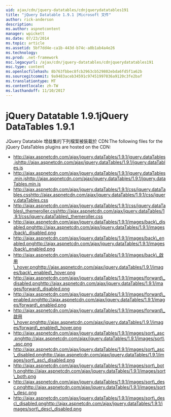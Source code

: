```yaml
---
uid: ajax/cdn/jquery-datatables/cdnjquerydatatables191
title: "jQuery Datatable 1.9.1 |Microsoft 文件"
author: rick-anderson
description: 
ms.author: aspnetcontent
manager: wpickett
ms.date: 07/23/2014
ms.topic: article
ms.assetid: 5bf7dd4e-ca1b-443d-b74c-a8b1ab4a4e26
ms.technology: 
ms.prod: .net-framework
msc.legacyurl: /ajax/cdn/jquery-datatables/cdnjquerydatatables191
msc.type: content
ms.openlocfilehash: 8b763fbbec8fcb2963cb529802ebda6fd5f1a62b
ms.sourcegitcommit: 9a9483aceb34591c97451997036a9120c3fe2baf
ms.translationtype: MT
ms.contentlocale: zh-TW
ms.lasthandoff: 11/10/2017
---
```

<a name="jquery-datatables-191"></a><span data-ttu-id="99b84-102">jQuery Datatable 1.9.1</span><span class="sxs-lookup"><span data-stu-id="99b84-102">jQuery DataTables 1.9.1</span></span>
====================
<span data-ttu-id="99b84-103">JQuery Datatable 增益集的下列檔案被裝載於 CDN:</span><span class="sxs-lookup"><span data-stu-id="99b84-103">The following files for the jQuery DataTables plugins are hosted on the CDN:</span></span>

- <span data-ttu-id="99b84-104">http://ajax.aspnetcdn.com/ajax/jquery.dataTables/1.9.1/jquery.dataTables.js</span><span class="sxs-lookup"><span data-stu-id="99b84-104">http://ajax.aspnetcdn.com/ajax/jquery.dataTables/1.9.1/jquery.dataTables.js</span></span>
- <span data-ttu-id="99b84-105">http://ajax.aspnetcdn.com/ajax/jquery.dataTables/1.9.1/jquery.dataTables.min.js</span><span class="sxs-lookup"><span data-stu-id="99b84-105">http://ajax.aspnetcdn.com/ajax/jquery.dataTables/1.9.1/jquery.dataTables.min.js</span></span>
- <span data-ttu-id="99b84-106">http://ajax.aspnetcdn.com/ajax/jquery.dataTables/1.9.1/css/jquery.dataTables.css</span><span class="sxs-lookup"><span data-stu-id="99b84-106">http://ajax.aspnetcdn.com/ajax/jquery.dataTables/1.9.1/css/jquery.dataTables.css</span></span>
- <span data-ttu-id="99b84-107">http://ajax.aspnetcdn.com/ajax/jquery.dataTables/1.9.1/css/jquery.dataTables\_themeroller.css</span><span class="sxs-lookup"><span data-stu-id="99b84-107">http://ajax.aspnetcdn.com/ajax/jquery.dataTables/1.9.1/css/jquery.dataTables\_themeroller.css</span></span>
- <span data-ttu-id="99b84-108">http://ajax.aspnetcdn.com/ajax/jquery.dataTables/1.9.1/images/back\_disabled.png</span><span class="sxs-lookup"><span data-stu-id="99b84-108">http://ajax.aspnetcdn.com/ajax/jquery.dataTables/1.9.1/images/back\_disabled.png</span></span>
- <span data-ttu-id="99b84-109">http://ajax.aspnetcdn.com/ajax/jquery.dataTables/1.9.1/images/back\_enabled.png</span><span class="sxs-lookup"><span data-stu-id="99b84-109">http://ajax.aspnetcdn.com/ajax/jquery.dataTables/1.9.1/images/back\_enabled.png</span></span>
- <span data-ttu-id="99b84-110">http://ajax.aspnetcdn.com/ajax/jquery.dataTables/1.9.1/images/back\_啟用\_hover.png</span><span class="sxs-lookup"><span data-stu-id="99b84-110">http://ajax.aspnetcdn.com/ajax/jquery.dataTables/1.9.1/images/back\_enabled\_hover.png</span></span>
- <span data-ttu-id="99b84-111">http://ajax.aspnetcdn.com/ajax/jquery.dataTables/1.9.1/images/forward\_disabled.png</span><span class="sxs-lookup"><span data-stu-id="99b84-111">http://ajax.aspnetcdn.com/ajax/jquery.dataTables/1.9.1/images/forward\_disabled.png</span></span>
- <span data-ttu-id="99b84-112">http://ajax.aspnetcdn.com/ajax/jquery.dataTables/1.9.1/images/forward\_enabled.png</span><span class="sxs-lookup"><span data-stu-id="99b84-112">http://ajax.aspnetcdn.com/ajax/jquery.dataTables/1.9.1/images/forward\_enabled.png</span></span>
- <span data-ttu-id="99b84-113">http://ajax.aspnetcdn.com/ajax/jquery.dataTables/1.9.1/images/forward\_啟用\_hover.png</span><span class="sxs-lookup"><span data-stu-id="99b84-113">http://ajax.aspnetcdn.com/ajax/jquery.dataTables/1.9.1/images/forward\_enabled\_hover.png</span></span>
- <span data-ttu-id="99b84-114">http://ajax.aspnetcdn.com/ajax/jquery.dataTables/1.9.1/images/sort\_asc.png</span><span class="sxs-lookup"><span data-stu-id="99b84-114">http://ajax.aspnetcdn.com/ajax/jquery.dataTables/1.9.1/images/sort\_asc.png</span></span>
- <span data-ttu-id="99b84-115">http://ajax.aspnetcdn.com/ajax/jquery.dataTables/1.9.1/images/sort\_asc\_disabled.png</span><span class="sxs-lookup"><span data-stu-id="99b84-115">http://ajax.aspnetcdn.com/ajax/jquery.dataTables/1.9.1/images/sort\_asc\_disabled.png</span></span>
- <span data-ttu-id="99b84-116">http://ajax.aspnetcdn.com/ajax/jquery.dataTables/1.9.1/images/sort\_both.png</span><span class="sxs-lookup"><span data-stu-id="99b84-116">http://ajax.aspnetcdn.com/ajax/jquery.dataTables/1.9.1/images/sort\_both.png</span></span>
- <span data-ttu-id="99b84-117">http://ajax.aspnetcdn.com/ajax/jquery.dataTables/1.9.1/images/sort\_desc.png</span><span class="sxs-lookup"><span data-stu-id="99b84-117">http://ajax.aspnetcdn.com/ajax/jquery.dataTables/1.9.1/images/sort\_desc.png</span></span>
- <span data-ttu-id="99b84-118">http://ajax.aspnetcdn.com/ajax/jquery.dataTables/1.9.1/images/sort\_desc\_disabled.png</span><span class="sxs-lookup"><span data-stu-id="99b84-118">http://ajax.aspnetcdn.com/ajax/jquery.dataTables/1.9.1/images/sort\_desc\_disabled.png</span></span>
